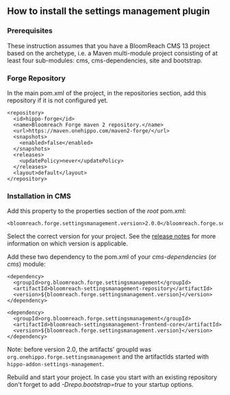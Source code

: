 <!--
  Copyright 2014-2019 BloomReach Inc. (https://www.bloomreach.com)

  Licensed under the Apache License, Version 2.0 (the "License");
  you may not use this file except in compliance with the License.
  You may obtain a copy of the License at

   http://www.apache.org/licenses/LICENSE-2.0

  Unless required by applicable law or agreed to in writing, software
  distributed under the License is distributed on an "AS IS" BASIS,
  WITHOUT WARRANTIES OR CONDITIONS OF ANY KIND, either express or implied.
  See the License for the specific language governing permissions and
  limitations under the License.
  -->
## How to install the settings management plugin

### Prerequisites

These instruction assumes that you have a BloomReach CMS 13 project based on the archetype, i.e. a Maven 
multi-module project consisting of at least four sub-modules: cms, cms-dependencies, site and bootstrap.

### Forge Repository
In the main pom.xml of the project, in the repositories section, add this repository if it is not configured yet. 

```
<repository>
  <id>hippo-forge</id>
  <name>Bloomreach Forge maven 2 repository.</name>
  <url>https://maven.onehippo.com/maven2-forge/</url>
  <snapshots>
    <enabled>false</enabled>
  </snapshots>
  <releases>
    <updatePolicy>never</updatePolicy>
  </releases>
  <layout>default</layout>
</repository>
```

### Installation in CMS
Add this property to the properties section of the *root* pom.xml:

    <bloomreach.forge.settingsmanagement.version>2.0.0</bloomreach.forge.settingsmanagement.version>

Select the correct version for your project. See the [release notes](release-notes.html) for more information on which version is applicable.

Add these two dependency to the pom.xml of your *cms-dependencies* (or *cms*) module:

```
<dependency>
  <groupId>org.bloomreach.forge.settingsmanagement</groupId>
  <artifactId>bloomreach-settingsmanagement-repository</artifactId>
  <version>${bloomreach.forge.settingsmanagement.version}</version>
</dependency>

<dependency>
  <groupId>org.bloomreach.forge.settingsmanagement</groupId>
  <artifactId>bloomreach-settingsmanagement-frontend-core</artifactId>
  <version>${bloomreach.forge.settingsmanagement.version}</version>
</dependency>

```

<div class="alert alert-info">
    Note: before version 2.0, the artifacts' groupId was <code>org.onehippo.forge.settingsmanagement</code> and
    the artifactIds started with <code>hippo-addon-settings-management</code>. 
</div>

Rebuild and start your project. In case you start with an existing repository don't forget to add *-Drepo.bootstrap=true*
to your startup options.

